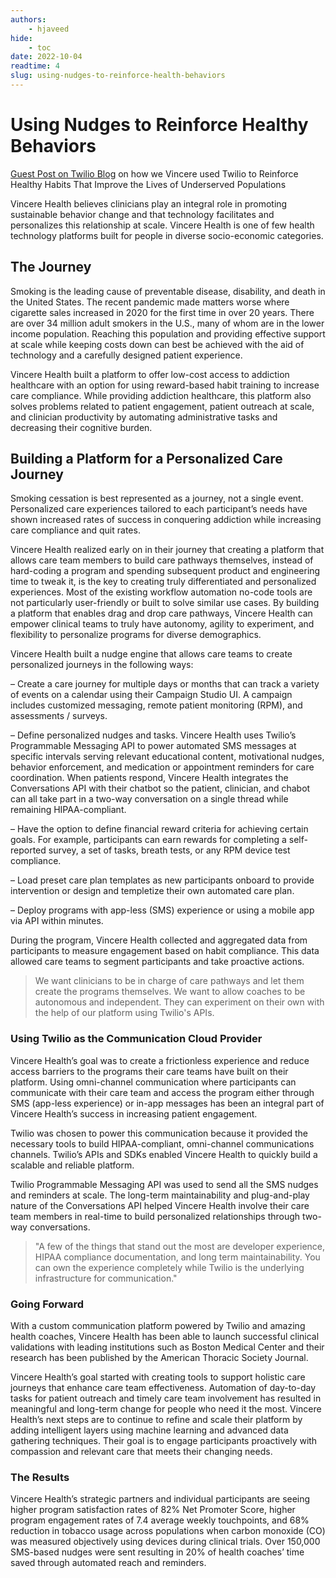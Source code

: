 ```yaml
---
authors:
    - hjaveed
hide:
    - toc
date: 2022-10-04
readtime: 4
slug: using-nudges-to-reinforce-health-behaviors
---
```


# Using Nudges to Reinforce Healthy Behaviors

[Guest Post on Twilio Blog](https://customers.twilio.com/en-us/vincere-health) on how we Vincere used Twilio to Reinforce Healthy Habits That Improve the Lives of Underserved Populations

<!-- more -->
Vincere Health believes clinicians play an integral role in promoting sustainable behavior change and that technology facilitates and personalizes this relationship at scale. Vincere Health is one of few health technology platforms built for people in diverse socio-economic categories.

## The Journey

Smoking is the leading cause of preventable disease, disability, and death in the United States. The recent pandemic made matters worse where cigarette sales increased in 2020 for the first time in over 20 years. There are over 34 million adult smokers in the U.S., many of whom are in the lower income population. Reaching this population and providing effective support at scale while keeping costs down can best be achieved with the aid of technology and a carefully designed patient experience.

Vincere Health built a platform to offer low-cost access to addiction healthcare with an option for using reward-based habit training to increase care compliance. While providing addiction healthcare, this platform also solves problems related to patient engagement, patient outreach at scale, and clinician productivity by automating administrative tasks and decreasing their cognitive burden.

## Building a Platform for a Personalized Care Journey
Smoking cessation is best represented as a journey, not a single event. Personalized care experiences tailored to each participant’s needs have shown increased rates of success in conquering addiction while increasing care compliance and quit rates.

Vincere Health realized early on in their journey that creating a platform that allows care team members to build care pathways themselves, instead of hard-coding a program and spending subsequent product and engineering time to tweak it, is the key to creating truly differentiated and personalized experiences. Most of the existing workflow automation no-code tools are not particularly user-friendly or built to solve similar use cases. By building a platform that enables drag and drop care pathways, Vincere Health can empower clinical teams to truly have autonomy, agility to experiment, and flexibility to personalize programs for diverse demographics.

Vincere Health built a nudge engine that allows care teams to create personalized journeys in the following ways:

– Create a care journey for multiple days or months that can track a variety of events on a calendar using their Campaign Studio UI. A campaign includes customized messaging, remote patient monitoring (RPM), and assessments / surveys.

– Define personalized nudges and tasks. Vincere Health uses Twilio’s Programmable Messaging API to power automated SMS messages at specific intervals serving relevant educational content, motivational nudges, behavior enforcement, and medication or appointment reminders for care coordination. When patients respond, Vincere Health integrates the Conversations API with their chatbot so the patient, clinician, and chabot can all take part in a two-way conversation on a single thread while remaining HIPAA-compliant.

– Have the option to define financial reward criteria for achieving certain goals. For example, participants can earn rewards for completing a self-reported survey, a set of tasks, breath tests, or any RPM device test compliance.

– Load preset care plan templates as new participants onboard to provide intervention or design and templetize their own automated care plan.

– Deploy programs with app-less (SMS) experience or using a mobile app via API within minutes.

During the program, Vincere Health collected and aggregated data from participants to measure engagement based on habit compliance. This data allowed care teams to segment participants and take proactive actions.


> We want clinicians to be in charge of care pathways and let them create the programs themselves. We want to allow coaches to be autonomous and independent. They can experiment on their own with the help of our platform using Twilio's APIs.

### Using Twilio as the Communication Cloud Provider

Vincere Health’s goal was to create a frictionless experience and reduce access barriers to the programs their care teams have built on their platform. Using omni-channel communication where participants can communicate with their care team and access the program either through SMS (app-less experience) or in-app messages has been an integral part of Vincere Health’s success in increasing patient engagement.

Twilio was chosen to power this communication because it provided the necessary tools to build HIPAA-compliant, omni-channel communications channels. Twilio’s APIs and SDKs enabled Vincere Health to quickly build a scalable and reliable platform.

Twilio Programmable Messaging API was used to send all the SMS nudges and reminders at scale. The long-term maintainability and plug-and-play nature of the Conversations API helped Vincere Health involve their care team members in real-time to build personalized relationships through two-way conversations.


> "A few of the things that stand out the most are developer experience, HIPAA compliance documentation, and long term maintainability. You can own the experience completely while Twilio is the underlying infrastructure for communication."


### Going Forward
With a custom communication platform powered by Twilio and amazing health coaches, Vincere Health has been able to launch successful clinical validations with leading institutions such as Boston Medical Center and their research has been published by the American Thoracic Society Journal.

Vincere Health’s goal started with creating tools to support holistic care journeys that enhance care team effectiveness. Automation of day-to-day tasks for patient outreach and timely care team involvement has resulted in meaningful and long-term change for people who need it the most. Vincere Health’s next steps are to continue to refine and scale their platform by adding intelligent layers using machine learning and advanced data gathering techniques. Their goal is to engage participants proactively with compassion and relevant care that meets their changing needs.

### The Results
Vincere Health’s strategic partners and individual participants are seeing higher program satisfaction rates of 82% Net Promoter Score, higher program engagement rates of 7.4 average weekly touchpoints, and 68% reduction in tobacco usage across populations when carbon monoxide (CO) was measured objectively using devices during clinical trials. Over 150,000 SMS-based nudges were sent resulting in 20% of health coaches’ time saved through automated reach and reminders.


